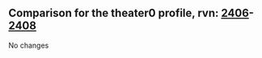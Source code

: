 ## Comparison for the theater0 profile, rvn: [2406](https://github.com/PRO100KatYT/FortniteProfileRevisions/tree/main/profiles/theater0/2406%20theater0.json)-[2408](https://github.com/PRO100KatYT/FortniteProfileRevisions/tree/main/profiles/theater0/2408%20theater0.json)

No changes
